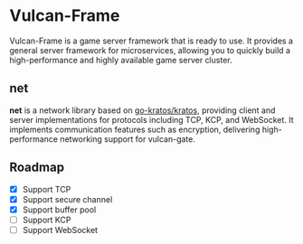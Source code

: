 # Vulcan-Frame

Vulcan-Frame is a game server framework that is ready to use. It provides a general server framework for microservices, allowing you to quickly build a high-performance and highly available game server cluster.

## net

**net** is a network library based on [go-kratos/kratos](https://github.com/go-kratos/kratos), providing client and server implementations for protocols including TCP, KCP, and WebSocket. It implements communication features such as encryption, delivering high-performance networking support for vulcan-gate.

## Roadmap

- [x] Support TCP
- [x] Support secure channel
- [x] Support buffer pool
- [ ] Support KCP
- [ ] Support WebSocket
